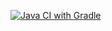 [![Java CI with Gradle](https://github.com/IlyaZuev90/HW_BDD/actions/workflows/gradle.yml/badge.svg?branch=main)](https://github.com/IlyaZuev90/HW_BDD/actions/workflows/gradle.yml)